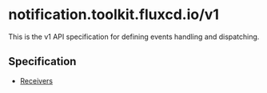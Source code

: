 # notification.toolkit.fluxcd.io/v1

This is the v1 API specification for defining events handling and dispatching.

## Specification

* [Receivers](receivers.md)